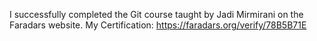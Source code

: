 I successfully completed the Git course taught by Jadi Mirmirani on the Faradars website. My Certification: https://faradars.org/verify/78B5B71E
